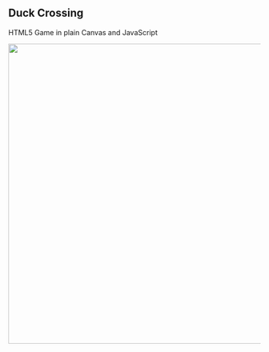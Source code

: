 ## Duck Crossing

HTML5 Game in plain Canvas and JavaScript

<div align="center" markdown="1">
  <img src="https://i.imgur.com/tTNhsfR.gif" width="600"/>
</div>